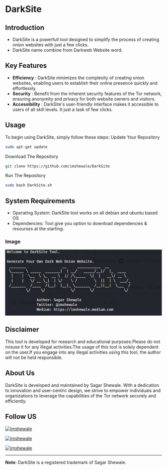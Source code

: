 # DarkSite

## Introduction
- DarkSite is a powerfull tool designed to simplify the process of creating onion websites with just a few clicks.
- DarkSite name combine from Darkweb Website word. 

## Key Features
- **Efficiency** : DarkSite minimizes the complexity of creating onion websites, enabling users to establish their online presence quickly and effortlessly.
- **Security** : Benefit from the inherent security features of the Tor network, ensuring anonymity and privacy for both website owners and visitors.
- **Accessibility** : DarkSite's user-friendly interface makes it accessible to users of all skill levels. It just a task of few clicks.



## Usage
To begin using DarkSite, simply follow these steps:
Update Your Repository
```bash
sudo apt-get update
```
Download The Repository
```bash
git clone https://github.com/imshewale/DarkSite
```
Run The Repository
```bash
sudo bash DarkSite.sh
```


## System Requirements
- Operating System: DarkSite tool works on all debian and ubuntu based OS
- Dependencies: Tool give you option to download dependencies & resourses at the starting.

### Image
![Image](https://raw.githubusercontent.com/imshewale/DarkSite/main/Images/Image.jpg)


## Disclaimer
This tool is developed for research and educational purposes.Please do not misuse it for any illegal activities.The usage of this tool is solely dependent on the user.If you engage into any illegal activities using this tool, the author will not be held responsible.


## About Us
DarkSite is developed and maintained by Sagar Shewale. With a dedication to innovation and user-centric design, we strive to empower individuals and organizations to leverage the capabilities of the Tor network securely and efficiently.

## Follow US
<p align="left"> <a href="https://twitter.com/imshewale" target="blank"><img src="https://img.shields.io/twitter/follow/imshewale?logo=Twitter&style=for-the-badge" alt="imshewale" /></a> </p>

<p align="left"> <a href="https://in.linkedin.com/in/imshewale" target="blank"><img src="https://img.shields.io/twitter/follow/imshewale?logo=linkedin&style=for-the-badge" alt="imshewale" /></a> </p>

<p align="left"> <a href="https://imshewale.medium.com" target="blank"><img src="https://img.shields.io/twitter/follow/imshewale?logo=Medium&style=for-the-badge" alt="imshewale" /></a> </p>

---
**Note**: DarkSite is a registered trademark of Sagar Shewale.
